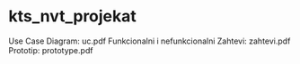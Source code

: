 # kts_nvt_projekat

Use Case Diagram: uc.pdf
Funkcionalni i nefunkcionalni Zahtevi: zahtevi.pdf
Prototip: prototype.pdf
